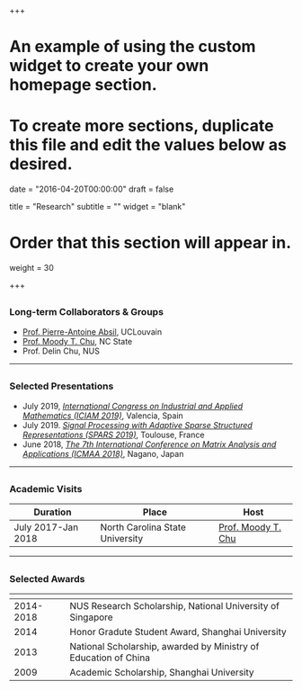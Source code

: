 +++
# An example of using the custom widget to create your own homepage section.
# To create more sections, duplicate this file and edit the values below as desired.

date = "2016-04-20T00:00:00"
draft = false

title = "Research"
subtitle = ""
widget = "blank"

# Order that this section will appear in.
weight = 30

+++

## <h3 id="i-class-fas-fa-users-i-long-term-collaborators-groups"><i class="fas fa-users"></i> Long-term Collaborators &amp; Groups</h3>

- <a href="https://sites.uclouvain.be/absil/" target="_blank">Prof. Pierre-Antoine Absil</a>, UCLouvain
- <a href="https://mtchu.math.ncsu.edu/" target="_blank">Prof. Moody T. Chu</a>, NC State
- Prof. Delin Chu, NUS
<hr />

## <h3 id="i-class-fas-fa-chalkboard-teacher-i-selected-presentations"><i class="fas fa-chalkboard-teacher"></i> Selected Presentations</h3>

- July 2019, <a href="https://iciam2019.org/" target="_blank"><em>International Congress on Industrial and Applied Mathematics (ICIAM 2019)</em></a>, Valencia, Spain
- July 2019. <a href="http://www.spars-workshop.org/en/index.html" target="_blank"><em>Signal Processing with Adaptive Sparse Structured Representations (SPARS 2019)</em></a>, Toulouse, France
- June 2018, <a href="http://www.shinshu-u.ac.jp/faculty/engineering/appl/2017/math/ohno/icmaa.htm" target="_blank"><em>The 7th International Conference on Matrix Analysis and Applications (ICMAA 2018)</em></a>, Nagano, Japan
<hr />

## <h3 id="i-class-fas-fa-hands-helping-i-academic-visits"><i class="fas fa-hands-helping"></i> Academic Visits</h3>

<table>
<thead>
<tr>
<th>Duration</th>
<th>Place</th>
<th>Host</th>
</tr>
</thead>

<tbody>
<tr>
<td>July 2017-Jan 2018</td>
<td>North Carolina State University</td>
<td><a href="https://mtchu.math.ncsu.edu/" target="_blank">Prof. Moody T. Chu</a></td>
</tr>
</tbody>
</table>

<hr />

## <h3 id="i-class-fas-fa-medal-i-selected-awards"><i class="fas fa-medal"></i> Selected Awards</h3>
<table>
<thead>
<tr>
<th></th>
<th></th>
</tr>
</thead>

<tbody>
<tr>
<td>2014-2018</td>
<td>NUS Research Scholarship, National University of Singapore</td>
</tr>

<tr>
<td>2014</td>
<td>Honor Gradute Student Award, Shanghai University</td>
</tr>

<tr>
<td>2013</td>
<td>National Scholarship, awarded by Ministry of Education of China</td>
</tr>

<tr>
<td>2009</td>
<td>Academic Scholarship, Shanghai University</td>
</tr>

</tbody>
</table>
